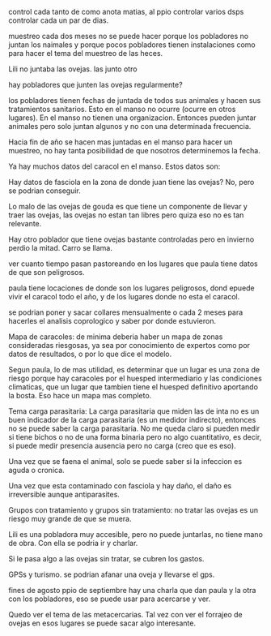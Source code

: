 control cada tanto de como anota matias, 
al ppio controlar varios dsps controlar cada un par de dias. 


muestreo cada dos meses no se puede hacer porque los pobladores no juntan los naimales y porque pocos pobladores tienen instalaciones como para hacer el tema del muestreo de las heces. 

Lili no juntaba las ovejas. las junto otro

hay pobladores que junten las ovejas regularmente?

los pobladores tienen fechas de juntada de todos sus animales y hacen sus tratamientos sanitarios. Esto en el manso no ocurre (ocurre en otros lugares). En el manso no tienen una organizacion. Entonces pueden juntar animales pero solo juntan algunos y no con una determinada frecuencia. 

Hacia fin de año se hacen mas juntadas en el manso para hacer un muestreo, no hay tanta posibilidad de que nosotros determinemos la fecha. 


Ya hay muchos datos del caracol en el manso. 
Estos datos son:


Hay datos de fasciola en la zona de donde juan tiene las ovejas? No, pero se podrian conseguir. 

Lo malo de las ovejas de gouda es que tiene un componente de llevar y traer las ovejas, las ovejas no estan tan libres pero quiza eso no es tan relevante. 



Hay otro poblador que tiene ovejas bastante controladas pero en invierno perdio la mitad. Carro se llama. 



ver cuanto tiempo pasan pastoreando en los lugares que paula tiene datos de que son peligrosos. 


paula tiene locaciones de donde son los lugares peligrosos, dond epuede vivir el caracol todo el año, y de los lugares donde no esta el caracol. 



se podrian poner y sacar collares mensualmente o cada 2 meses para hacerles el analisis coprologico y saber por donde estuvieron. 


Mapa de caracoles: 
de minima deberia haber un mapa de zonas consideradas riesgosas, ya sea por conocimiento de expertos como por datos de resultados, o por lo que dice el modelo. 


Segun paula, lo de mas utilidad, es determinar que un lugar es una zona de riesgo porque hay caracoles por el huesped intermediario y las condiciones climaticas, que un lugar que tambien tiene el huesped definitivo aportando la bosta. Eso hace un mapa mas completo. 



Tema carga parasitaria: 
La carga parasitaria que miden las de inta no es un buen indicador de la carga parasitaria (es un medidor indirecto), entonces no se puede saber la carga parasitaria. No me queda claro si pueden medir si tiene bichos o no de una forma binaria pero no algo cuantitativo, es decir, si puede medir presencia ausencia pero no carga (creo que es eso). 


Una vez que se faena el animal, solo se puede saber si la infeccion es aguda o cronica. 


Una vez que esta contaminado con fasciola y hay daño, el daño es irreversible aunque antiparasites. 


Grupos con tratamiento y grupos sin tratamiento:
no tratar las ovejas es un riesgo muy grande de que se muera. 


Lili es una pobladora muy accesible, pero no puede juntarlas, no tiene mano de obra. Con ella se podria ir y charlar. 

Si le pasa algo a las ovejas sin tratar, se cubren los gastos. 

GPSs y turismo. se podrian afanar una oveja y llevarse el gps. 


fines de agosto ppio de septiembre hay una charla que dan paula y la otra con los pobladores, eso se puede usar para acercarse y ver.


Quedo ver el tema de las metacercarias. Tal vez con ver el forrajeo de ovejas en esos lugares se puede sacar algo interesante. 

